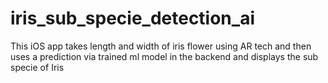 # iris_sub_specie_detection_ai
This iOS app takes length and width of iris flower using AR tech and then uses a prediction via trained ml model in the backend and displays the sub specie of Iris
